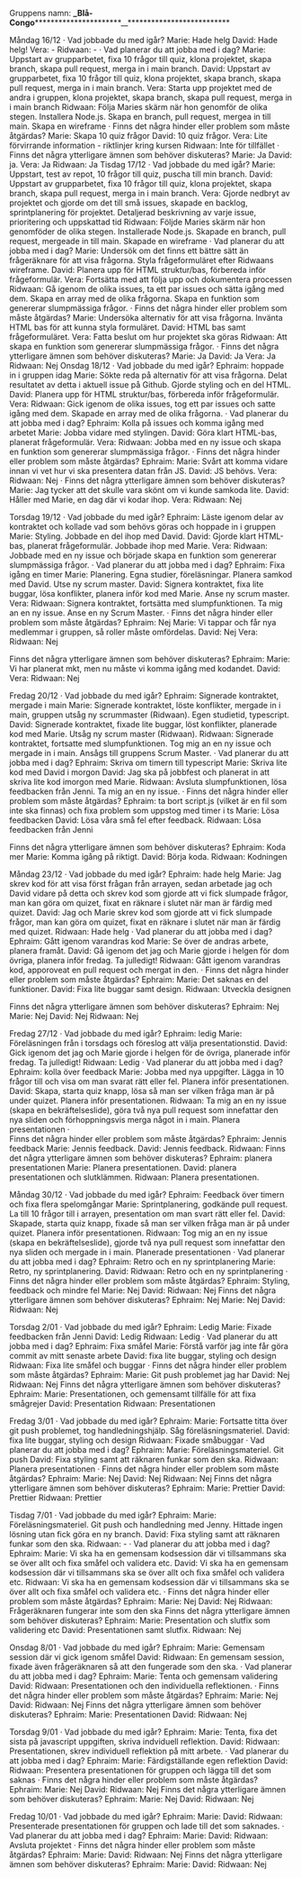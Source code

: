 Gruppens namn: **\_**Blå-Congo**************************\_\_**************************

Måndag 16/12
· Vad jobbade du med igår?
Marie: Hade helg
David: Hade helg!
Vera: -
Ridwaan: -
· Vad planerar du att jobba med i dag?
Marie: Uppstart av grupparbetet, fixa 10 frågor till quiz, klona projektet, skapa branch, skapa pull request, merga in i main branch.
David: Uppstart av grupparbetet, fixa 10 frågor till quiz, klona projektet, skapa branch, skapa pull request, merga in i main branch.
Vera: Starta upp projektet med de andra i gruppen, klona projektet, skapa branch, skapa pull request, merga in i main branch
Ridwaan: Följa Maries skärm när hon genomför de olika stegen. Installera Node.js. Skapa en branch, pull request, mergea in till main. Skapa en wireframe
· Finns det några hinder eller problem som måste åtgärdas?
Marie: Skapa 10 quiz frågor
David: 10 quiz frågor.
Vera: Lite förvirrande information - riktlinjer kring kursen
Ridwaan: Inte för tillfället
· Finns det några ytterligare ämnen som behöver diskuteras?
Marie: Ja
David: ja.
Vera: Ja
Ridwaan: Ja
Tisdag 17/12
· Vad jobbade du med igår?
Marie: Uppstart, test av repot, 10 frågor till quiz, puscha till min branch.
David: Uppstart av grupparbetet, fixa 10 frågor till quiz, klona projektet, skapa branch, skapa pull request, merga in i main branch.
Vera: Gjorde nedbryt av projektet och gjorde om det till små issues, skapade en backlog, sprintplanering för projektet. Detaljerad beskrivning av varje issue, prioritering och uppskattad tid
Ridwaan: Följde Maries skärm när hon genomföder de olika stegen. Installerade Node.js. Skapade en branch, pull request, mergeade in till main. Skapade en wireframe
· Vad planerar du att jobba med i dag?
Marie: Undersök om det finns ett bättre sätt än frågeräknare för att visa frågorna. Styla frågeformuläret efter Ridwaans wireframe.
David: Planera upp för HTML struktur/bas, förbereda inför frågeformulär.
Vera: Fortsätta med att följa upp och dokumentera processen
Ridwaan: Gå igenom de olika issues, ta ett par issues och sätta igång med dem. Skapa en array med de olika frågorna. Skapa en funktion som genererar slumpmässiga frågor.
· Finns det några hinder eller problem som måste åtgärdas?
Marie: Undersöka alternativ för att visa frågorna. Invänta HTML bas för att kunna styla formuläret.
David: HTML bas samt frågeformuläret.
Vera: Fatta beslut om hur projektet ska göras
Ridwaan: Att skapa en funktion som genererar slumpmässiga frågor.
· Finns det några ytterligare ämnen som behöver diskuteras?
Marie: Ja
David: Ja
Vera: Ja
Ridwaan: Nej
Onsdag 18/12
· Vad jobbade du med igår?
Ephraim: hoppade in i gruppen idag
Marie: Sökte reda på alternativ för att visa frågorna. Delat resultatet av detta i aktuell issue på Github. Gjorde styling och en del HTML.
David: Planera upp för HTML struktur/bas, förbereda inför frågeformulär.
Vera:
Ridwaan: Gick igenom de olika issues, tog ett par issues och satte igång med dem. Skapade en array med de olika frågorna.
· Vad planerar du att jobba med i dag?
Ephraim: Kolla på issues och komma igång med arbetet
Marie: Jobba vidare med stylingen.
David: Göra klart HTML-bas, planerat frågeformulär.
Vera:
Ridwaan: Jobba med en ny issue och skapa en funktion som genererar slumpmässiga frågor.
· Finns det några hinder eller problem som måste åtgärdas?
Ephraim:
Marie: Svårt att komma vidare innan vi vet hur vi ska presentera datan från JS.
David: JS behövs.
Vera:
Ridwaan: Nej
· Finns det några ytterligare ämnen som behöver diskuteras?
Marie: Jag tycker att det skulle vara skönt om vi kunde samkoda lite.
David: Håller med Marie, en dag där vi kodar ihop.
Vera:
Ridwaan: Nej

Torsdag 19/12
· Vad jobbade du med igår?
Ephraim: Läste igenom delar av kontraktet och kollade vad som behövs göras och hoppade in i gruppen
Marie: Styling. Jobbade en del ihop med David.
David: Gjorde klart HTML-bas, planerat frågeformulär. Jobbade ihop med Marie.
Vera:
Ridwaan: Jobbade med en ny issue och började skapa en funktion som genererar slumpmässiga frågor.
· Vad planerar du att jobba med i dag?
Ephraim: Fixa igång en timer
Marie: Planering. Egna studier, föreläsningar. Planera samkod med David. Utse ny scrum master.
David: Signera kontraktet, fixa lite buggar, lösa konflikter, planera inför kod med Marie. Anse ny scrum master.
Vera:
Ridwaan: Signera kontraktet, fortsätta med slumpfunktionen. Ta mig an en ny issue. Anse en ny Scrum Master.
· Finns det några hinder eller problem som måste åtgärdas?
Ephraim: Nej
Marie: Vi tappar och får nya medlemmar i gruppen, så roller måste omfördelas.
David: Nej
Vera:
Ridwaan: Nej

Finns det några ytterligare ämnen som behöver diskuteras?
Ephraim:
Marie: Vi har planerat mkt, men nu måste vi komma igång med kodandet.
David:
Vera:
Ridwaan: Nej

Fredag 20/12
· Vad jobbade du med igår?
Ephraim: Signerade kontraktet, mergade i main
Marie: Signerade kontraktet, löste konflikter, mergade in i main, gruppen utsåg ny scrummaster (Ridwaan). Egen studietid, typescript.
David: Signerade kontraktet, fixade lite buggar, löst konflikter, planerade kod med Marie. Utsåg ny scrum master (Ridwaan).
Ridwaan: Signerade kontraktet, fortsatte med slumpfunktionen. Tog mig an en ny issue och mergade in i main. Ansågs till gruppens Scrum Master.
· Vad planerar du att jobba med i dag?
Ephraim: Skriva om timern till typescript
Marie: Skriva lite kod med David i morgon
David: Jag ska på jobbfest och planerat in att skriva lite kod imorgon med Marie.
Ridwaan: Avsluta slumpfunktionen, lösa feedbacken från Jenni. Ta mig an en ny issue.
· Finns det några hinder eller problem som måste åtgärdas?
Ephraim: ta bort script.js (vilket är en fil som inte ska finnas) och fixa problem som uppstog med timer i ts
Marie: Lösa feedbacken
David: Lösa våra små fel efter feedback.
Ridwaan: Lösa feedbacken från Jenni

Finns det några ytterligare ämnen som behöver diskuteras?
Ephraim: Koda mer
Marie: Komma igång på riktigt.
David: Börja koda.
Ridwaan: Kodningen

Måndag 23/12
· Vad jobbade du med igår?
Ephraim: hade helg
Marie: Jag skrev kod för att visa först frågan från arrayen, sedan arbetade jag och David vidare på detta och skrev kod som gjorde att vi fick slumpade frågor, man kan göra om quizet, fixat en räknare i slutet när man är färdig med quizet.
David: Jag och Marie skrev kod som gjorde att vi fick slumpade frågor, man kan göra om quizet, fixat en räknare i slutet när man är färdig med quizet.
Ridwaan: Hade helg
· Vad planerar du att jobba med i dag?
Ephraim: Gått igenom varandras kod
Marie: Se över de andras arbete, planera framåt.
David: Gå igenom det jag och Marie gjorde i helgen för dom övriga, planera inför fredag. Ta julledigt!
Ridwaan: Gått igenom varandras kod, apporoveat en pull request och mergat in den.
· Finns det några hinder eller problem som måste åtgärdas?
Ephraim:
Marie: Det saknas en del funktioner.
David: Fixa lite buggar samt design.
Ridwaan: Utveckla designen

Finns det några ytterligare ämnen som behöver diskuteras?
Ephraim: Nej
Marie: Nej
David: Nej
Ridwaan: Nej

Fredag 27/12
· Vad jobbade du med igår?
Ephraim: ledig
Marie: Föreläsningen från i torsdags och föreslog att välja presentationstid.
David: Gick igenom det jag och Marie gjorde i helgen för de övriga, planerade inför fredag. Ta julledigt!
Ridwaan: Ledig
· Vad planerar du att jobba med i dag?
Ephraim: kolla över feedback
Marie: Jobba med nya uppgifter. Lägga in 10 frågor till och visa om man svarat rätt eller fel. Planera inför presentationen.
David: Skapa, starta quiz knapp, lösa så man ser vilken fråga man är på under quizet. Planera inför presentationen.
Ridwaan: Ta mig an en ny issue (skapa en bekräftelseslide), göra två nya pull request som innefattar den nya sliden och förhoppningsvis merga något in i main. Planera presentationen
·  
 Finns det några hinder eller problem som måste åtgärdas?
Ephraim: Jennis feedback
Marie: Jennis feedback.
David: Jennis feedback.
Ridwaan:
Finns det några ytterligare ämnen som behöver diskuteras?
Ephraim: planera presentationen
Marie: Planera presentationen.
David: planera presentationen och slutklämmen.
Ridwaan: Planera presentationen.

Måndag 30/12
· Vad jobbade du med igår?
Ephraim: Feedback över timern och fixa flera spelomgångar
Marie: Sprintplanering, godkände pull request. La till 10 frågor till i arrayen, presentation om man svart rätt eller fel.
David: Skapade, starta quiz knapp, fixade så man ser vilken fråga man är på under quizet. Planera inför presentationen.
Ridwaan: Tog mig an en ny issue (skapa en bekräftelseslide), gjorde två nya pull request som innefattar den nya sliden och mergade in i main. Planerade presentationen
· Vad planerar du att jobba med i dag?
Ephraim: Retro och en ny sprintplanering
Marie: Retro, ny sprintplanering.
David:
Ridwaan: Retro och en ny sprintplanering
· Finns det några hinder eller problem som måste åtgärdas?
Ephraim: Styling, feedback och mindre fel
Marie: Nej
David:
Ridwaan: Nej
Finns det några ytterligare ämnen som behöver diskuteras?
Ephraim: Nej
Marie: Nej
David:
Ridwaan: Nej

Torsdag 2/01
· Vad jobbade du med igår?
Ephraim: Ledig
Marie: Fixade feedbacken från Jenni
David: Ledig
Ridwaan: Ledig
· Vad planerar du att jobba med i dag?
Ephraim: Fixa småfel
Marie: Förstå varför jag inte får göra commit av mitt senaste arbete
David: fixa lite buggar, styling och design
Ridwaan: Fixa lite småfel och buggar
· Finns det några hinder eller problem som måste åtgärdas?
Ephraim:
Marie: Git push problemet jag har
David: Nej
Ridwaan: Nej
Finns det några ytterligare ämnen som behöver diskuteras?
Ephraim:
Marie: Presentationen, och gemensamt tillfälle för att fixa smågrejer
David: Presentation
Ridwaan: Presentationen

Fredag 3/01
· Vad jobbade du med igår?
Ephraim:
Marie: Fortsatte titta över git push problemet, tog handledningshjälp. Såg föreläsningsmateriel.
David: fixa lite buggar, styling och design
Ridwaan: Fixade småbuggar
· Vad planerar du att jobba med i dag?
Ephraim:
Marie: Föreläsningsmateriel. Git push
David: Fixa styling samt att räknaren funkar som den ska.
Ridwaan: Planera presentationen
· Finns det några hinder eller problem som måste åtgärdas?
Ephraim:
Marie: Nej
David: Nej
Ridwaan: Nej
Finns det några ytterligare ämnen som behöver diskuteras?
Ephraim:
Marie: Prettier
David: Prettier
Ridwaan: Prettier

Tisdag 7/01
· Vad jobbade du med igår?
Ephraim:
Marie: Föreläsningsmateriel. Git push och handledning med Jenny. Hittade ingen lösning utan fick göra en ny branch.
David: Fixa styling samt att räknaren funkar som den ska.
Ridwaan: -
· Vad planerar du att jobba med i dag?
Ephraim:
Marie: Vi ska ha en gemensam kodsession där vi tillsammans ska se över allt och fixa småfel och validera etc.
David: Vi ska ha en gemensam kodsession där vi tillsammans ska se över allt och fixa småfel och validera etc.
Ridwaan: Vi ska ha en gemensam kodsession där vi tillsammans ska se över allt och fixa småfel och validera etc.
· Finns det några hinder eller problem som måste åtgärdas?
Ephraim:
Marie: Nej
David: Nej
Ridwaan: Frågeräknaren fungerar inte som den ska
Finns det några ytterligare ämnen som behöver diskuteras?
Ephraim:
Marie: Presentation och slutfix som validering etc
David: Presentationen samt slutfix.
Ridwaan: Nej

Onsdag 8/01
· Vad jobbade du med igår?
Ephraim:
Marie: Gemensam session där vi gick igenom småfel
David:
Ridwaan: En gemensam session, fixade även frågeräknaren så att den fungerade som den ska.
· Vad planerar du att jobba med i dag?
Ephraim:
Marie: Tenta och gemensam validering
David:
Ridwaan: Presentationen och den individuella reflektionen.
· Finns det några hinder eller problem som måste åtgärdas?
Ephraim:
Marie: Nej
David:
Ridwaan: Nej
Finns det några ytterligare ämnen som behöver diskuteras?
Ephraim:
Marie: Presentationen
David:
Ridwaan: Nej

Torsdag 9/01
· Vad jobbade du med igår?
Ephraim:
Marie: Tenta, fixa det sista på javascript uppgiften, skriva indviduell reflektion.
David:
Ridwaan: Presentationen, skrev individuell reflektion på mitt arbete.
· Vad planerar du att jobba med i dag?
Ephraim:
Marie: Färdigställande egen reflektion
David:
Ridwaan: Presentera presentationen för gruppen och lägga till det som saknas
· Finns det några hinder eller problem som måste åtgärdas?
Ephraim:
Marie: Nej
David:
Ridwaan: Nej
Finns det några ytterligare ämnen som behöver diskuteras?
Ephraim:
Marie: Nej
David:
Ridwaan: Nej

Fredag 10/01
· Vad jobbade du med igår?
Ephraim:
Marie:
David:
Ridwaan: Presenterade presentationen för gruppen och lade till det som saknades.
· Vad planerar du att jobba med i dag?
Ephraim:
Marie:
David:
Ridwaan: Avsluta projektet
· Finns det några hinder eller problem som måste åtgärdas?
Ephraim:
Marie:
David:
Ridwaan: Nej
Finns det några ytterligare ämnen som behöver diskuteras?
Ephraim:
Marie:
David:
Ridwaan: Nej
